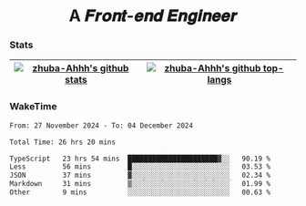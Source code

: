 <h1 align="center">A 𝑭𝒓𝒐𝒏𝒕-𝒆𝒏𝒅 𝑬𝒏𝒈𝒊𝒏𝒆𝒆𝒓</h1>

### Stats

| <a href="https://github.com/zhuba-Ahhh"><img align="center" src="https://github-readme-stats.vercel.app/api?username=zhuba-Ahhh&hide_title=true&hide_border=true&show_icons=trueline_height=21&text_color=000&icon_color=000&bg_color=0,ea6161,ffc64d,fffc4d,52fa5a&theme=graywhite" alt="zhuba-Ahhh's github stats" /> </a> | <a href="https://github.com/zhuba-Ahhh"><img align="center" src="https://github-readme-stats.vercel.app/api/top-langs/?username=zhuba-Ahhh&hide_title=true&hide_border=true&layout=compact&hide_border=true&show_icons=trueline_height=40&text_color=000&icon_color=000&bg_color=0,ea6161,ffc64d,fffc4d,52fa5a&theme=graywhite&langs_count=6" alt="zhuba-Ahhh's github top-langs"/> </a> |
| ------------- | ------------- |

### WakeTime

<!--START_SECTION:waka-->

```txt
From: 27 November 2024 - To: 04 December 2024

Total Time: 26 hrs 20 mins

TypeScript   23 hrs 54 mins  ██████████████████████▓░░   90.19 %
Less         56 mins         █░░░░░░░░░░░░░░░░░░░░░░░░   03.53 %
JSON         37 mins         ▓░░░░░░░░░░░░░░░░░░░░░░░░   02.34 %
Markdown     31 mins         ▒░░░░░░░░░░░░░░░░░░░░░░░░   01.99 %
Other        9 mins          ░░░░░░░░░░░░░░░░░░░░░░░░░   00.63 %
```

<!--END_SECTION:waka-->
